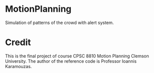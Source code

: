 # MotionPlanning
Simulation of patterns of the crowd with alert system. 

# Credit 
This is the final project of course CPSC 8810 Motion Planning Clemson University.
The author of the reference code is Professor Ioannis Karamouzas.  
